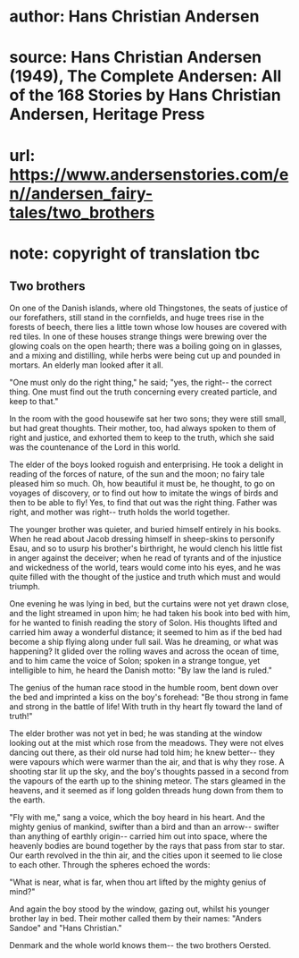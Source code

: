 # author: Hans Christian Andersen
# source: Hans Christian Andersen (1949), The Complete Andersen: All of the 168 Stories by Hans Christian Andersen, Heritage Press
# url: https://www.andersenstories.com/en//andersen_fairy-tales/two_brothers
# note: copyright of translation tbc

## Two brothers 

On one of the Danish islands, where old Thingstones, the seats of
justice of our forefathers, still stand in the cornfields, and huge
trees rise in the forests of beech, there lies a little town whose low
houses are covered with red tiles. In one of these houses strange things
were brewing over the glowing coals on the open hearth; there was a
boiling going on in glasses, and a mixing and distilling, while herbs
were being cut up and pounded in mortars. An elderly man looked after it
all.

"One must only do the right thing," he said; "yes, the right-- the
correct thing. One must find out the truth concerning every created
particle, and keep to that."

In the room with the good housewife sat her two sons; they were still
small, but had great thoughts. Their mother, too, had always spoken to
them of right and justice, and exhorted them to keep to the truth, which
she said was the countenance of the Lord in this world.

The elder of the boys looked roguish and enterprising. He took a delight
in reading of the forces of nature, of the sun and the moon; no fairy
tale pleased him so much. Oh, how beautiful it must be, he thought, to
go on voyages of discovery, or to find out how to imitate the wings of
birds and then to be able to fly! Yes, to find that out was the right
thing. Father was right, and mother was right-- truth holds the world
together.

The younger brother was quieter, and buried himself entirely in his
books. When he read about Jacob dressing himself in sheep-skins to
personify Esau, and so to usurp his brother's birthright, he would
clench his little fist in anger against the deceiver; when he read of
tyrants and of the injustice and wickedness of the world, tears would
come into his eyes, and he was quite filled with the thought of the
justice and truth which must and would triumph.

One evening he was lying in bed, but the curtains were not yet drawn
close, and the light streamed in upon him; he had taken his book into
bed with him, for he wanted to finish reading the story of Solon. His
thoughts lifted and carried him away a wonderful distance; it seemed to
him as if the bed had become a ship flying along under full sail. Was he
dreaming, or what was happening? It glided over the rolling waves and
across the ocean of time, and to him came the voice of Solon; spoken in
a strange tongue, yet intelligible to him, he heard the Danish motto:
"By law the land is ruled."

The genius of the human race stood in the humble room, bent down over
the bed and imprinted a kiss on the boy's forehead: "Be thou strong in
fame and strong in the battle of life! With truth in thy heart fly
toward the land of truth!"

The elder brother was not yet in bed; he was standing at the window
looking out at the mist which rose from the meadows. They were not elves
dancing out there, as their old nurse had told him; he knew better--
they were vapours which were warmer than the air, and that is why they
rose. A shooting star lit up the sky, and the boy's thoughts passed in
a second from the vapours of the earth up to the shining meteor. The
stars gleamed in the heavens, and it seemed as if long golden threads
hung down from them to the earth.

"Fly with me," sang a voice, which the boy heard in his heart. And the
mighty genius of mankind, swifter than a bird and than an arrow--
swifter than anything of earthly origin-- carried him out into space,
where the heavenly bodies are bound together by the rays that pass from
star to star. Our earth revolved in the thin air, and the cities upon it
seemed to lie close to each other. Through the spheres echoed the words:

"What is near, what is far, when thou art lifted by the mighty genius
of mind?"

And again the boy stood by the window, gazing out, whilst his younger
brother lay in bed. Their mother called them by their names: "Anders
Sandoe" and "Hans Christian."

Denmark and the whole world knows them-- the two brothers Oersted.
